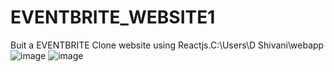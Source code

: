 # EVENTBRITE_WEBSITE1
Buit a EVENTBRITE Clone website using Reactjs.C:\Users\D Shivani\webapp
![image](https://github.com/Shivanidhotre21/EVENTBRITE_WEBSITE1/assets/141313278/e98467ae-f053-430d-92ea-03017dc60299)
![image](https://github.com/Shivanidhotre21/EVENTBRITE_WEBSITE1/assets/141313278/e6693136-4d4c-4b1a-b7b8-4311c0b18057)
